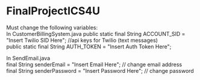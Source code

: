 # FinalProjectICS4U
 
Must change the following variables:  
In CustomerBillingSystem.java 
public static final String ACCOUNT_SID = "Insert Twilio SID Here"; //api keys for Twilio (text messages)  
public static final String AUTH_TOKEN = "Insert Auth Token Here";  
  
In SendEmail.java  
final String senderEmail = "Insert Email Here"; // change email address  
final String senderPassword = "Insert Password Here"; // change password  

